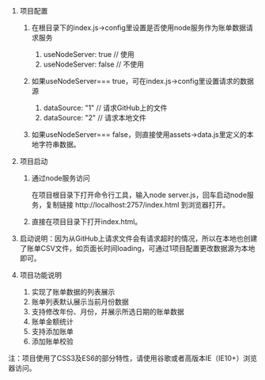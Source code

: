 1. 项目配置

   1. 在根目录下的index.js->config里设置是否使用node服务作为账单数据请求服务

      1. useNodeServer: true   // 使用
      2. useNodeServer: false  // 不使用

   2. 如果useNodeServer=== true，可在index.js->config里设置请求的数据源

      1. dataSource: "1"   // 请求GitHub上的文件
      2. dataSource: "2"   // 请求本地文件

   3. 如果useNodeServer=== false，则直接使用assets->data.js里定义的本地字符串数据。

      

2. 项目启动

   1. 通过node服务访问

      在项目根目录下打开命令行工具，输入node server.js，回车启动node服务，复制链接 http://localhost:2757/index.html 到浏览器打开。

   2. 直接在项目目录下打开index.html。

      

3. 启动说明：因为从GitHub上请求文件会有请求超时的情况，所以在本地也创建了账单CSV文件，如页面长时间loading，可通过1项目配置更改数据源为本地即可。

   

4. 项目功能说明

   1. 实现了账单数据的列表展示
   2. 账单列表默认展示当前月份数据
   3. 支持修改年份、月份，并展示所选日期的账单数据
   4. 账单金额统计
   5. 支持添加账单
   6. 添加账单校验



​	注：项目使用了CSS3及ES6的部分特性，请使用谷歌或者高版本IE（IE10+）浏览器访问。

